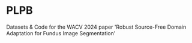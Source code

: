 # PLPB
Datasets &amp; Code for the WACV 2024 paper 'Robust Source-Free Domain Adaptation for Fundus Image Segmentation'
